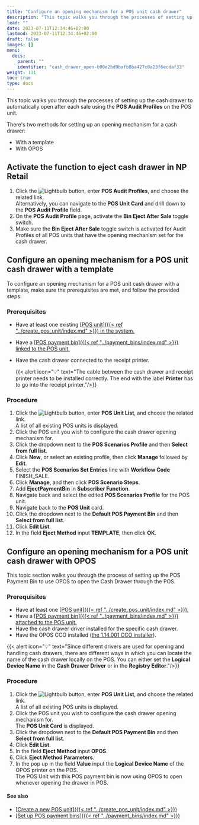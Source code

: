 ```yaml
---
title: "Configure an opening mechanism for a POS unit cash drawer"
description: "This topic walks you through the processes of setting up the cash drawer to automatically open after each sale using the POS Scenarios Profile on the POS unit."
lead: ""
date: 2023-07-11T12:34:46+02:00
lastmod: 2023-07-11T12:34:46+02:00
draft: false
images: []
menu:
  docs:
    parent: ""
    identifier: "cash_drawer_open-b00e2bd9bafb8ba427c0a23f6ecdaf33"
weight: 111
toc: true
type: docs
---
```


This topic walks you through the processes of setting up the cash drawer to automatically open after each sale using the **POS Audit Profiles** on the POS unit. 

There's two methods for setting up an opening mechanism for a cash drawer:

- With a template
- With OPOS

## Activate the function to eject cash drawer in NP Retail

1. Click the ![Lightbulb](Lightbulb_icon.PNG) button, enter **POS Audit Profiles**, and choose the related link.      
   Alternatively, you can navigate to the **POS Unit Card** and drill down to the **POS Audit Profile** field.
2. On the **POS Audit Profile** page, activate the **Bin Eject After Sale** toggle switch.
3. Make sure the **Bin Eject After Sale** toggle switch is activated for Audit Profiles of all POS units that have the opening mechanism set for the cash drawer.


## Configure an opening mechanism for a POS unit cash drawer with a template

To configure an opening mechanism for a POS unit cash drawer with a template, make sure the prerequisites are met, and follow the provided steps:

### Prerequisites

- Have at least one existing [<ins>POS unit<ins>]({{< ref "../create_pos_unit/index.md" >}}) in the system.
- Have a [<ins>POS payment bin<ins>]({{< ref "../payment_bins/index.md" >}}) linked to the POS unit.
- Have the cash drawer connected to the receipt printer.  

  {{< alert icon="💡" text="The cable between the cash drawer and receipt printer needs to be installed correctly. The end with the label <b>Printer</b> has to go into the receipt printer."/>}}

### Procedure

1. Click the ![Lightbulb](Lightbulb_icon.PNG) button, enter **POS Unit List**, and choose the related link.     
   A list of all existing POS units is displayed.  
2. Click the POS unit you wish to configure the cash drawer opening mechanism for.
3. Click the dropdown next to the **POS Scenarios Profile** and then **Select from full list**.  
4. Click **New**, or select an existing profile, then click **Manage** followed by **Edit**.
5. Select the **POS Scenarios Set Entries** line with **Workflow Code** FINISH_SALE.
6. Click **Manage**, and then click **POS Scenario Steps**.
7. Add **EjectPaymentBin** in **Subscriber Function**.
8. Navigate back and select the edited **POS Scenarios Profile** for the POS unit.
9. Navigate back to the **POS Unit** card.
10. Click the dropdown next to the **Default POS Payment Bin** and then **Select from full list**.  
11. Click **Edit List**.
12. In the field **Eject Method** input **TEMPLATE**, then click **OK**.

## Configure an opening mechanism for a POS unit cash drawer with OPOS

This topic section walks you through the process of setting up the POS Payment Bin to use OPOS to open the Cash Drawer through the POS.

### Prerequisites

- Have at least one [<ins>POS unit<ins>]({{< ref "../create_pos_unit/index.md" >}}).
- Have a [<ins>POS payment bin<ins>]({{< ref "../payment_bins/index.md" >}}) attached to the POS unit.
- Have the cash drawer driver installed for the specific cash drawer. 
- Have the OPOS CCO installed ([<ins>the 1.14.001 CCO installer<ins>](http://monroecs.com/oposccos_current.htm)).

{{< alert icon="💡" text="Since different drivers are used for opening and handling cash drawers, there are different ways in which you can locate the name of the cash drawer locally on the POS. You can either set the <b>Logical Device Name</b> in the <b>Cash Drawer Driver</b> or in the <b>Registry Editor</b>."/>}}

  
### Procedure

1. Click the ![Lightbulb](Lightbulb_icon.PNG) button, enter **POS Unit List**, and choose the related link.     
   A list of all existing POS units is displayed.  
2. Click the POS unit you wish to configure the cash drawer opening mechanism for.   
   The **POS Unit Card** is displayed. 
3. Click the dropdown next to the **Default POS Payment Bin** and then **Select from full list**.  
4. Click **Edit List**.
5. In the field **Eject Method** input **OPOS**.
6. Click **Eject Method Parameters**.
7. In the pop up in the field **Value** input the **Logical Device Name** of the OPOS printer on the POS.      
   The POS Unit with this POS payment bin is now using OPOS to open whenever opening the drawer in POS.

#### See also

- [<ins>Create a new POS unit<ins>]({{< ref "../create_pos_unit/index.md" >}})
- [<ins>Set up POS payment bins<ins>]({{< ref "../payment_bins/index.md" >}})